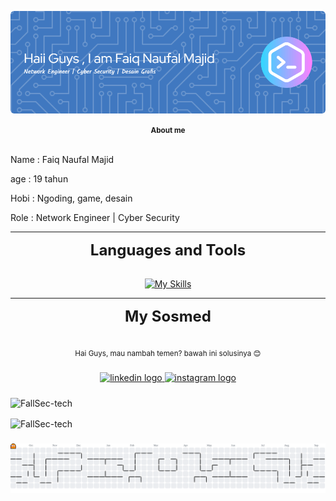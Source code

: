 ![FallSec-tech](img/github-header-image%203.png)
<div align="center">
  <small><strong>About me</strong></small>
</div><br>

<p>Name : Faiq Naufal Majid</p>
<p>age  : 19 tahun</p>
<p>Hobi : Ngoding, game, desain</p>
<p>Role : Network Engineer | Cyber Security</p>

---

<div align= "center"><span style = "font-size: 24px;"><strong>Languages and Tools </strong></span></div><br>


<p align="center">
  <a href="https://skillicons.dev">
    <img src="https://skillicons.dev/icons?i=html,css,react,kali,linux,nodejs,py,js&perline=4" alt="My Skills" />
  </a>
</p>


---

<div align= "center"><span style="font-size: 24px;"><strong>My Sosmed </strong></span></div><br>

<p align="center">
  <sub> Hai Guys, mau nambah temen? bawah ini solusinya 😊</sub>
</p>


###

<div align="center">
  <a href="https://www.linkedin.com/in/faiqnaufall" target="_blank">
    <img src="https://raw.githubusercontent.com/maurodesouza/profile-readme-generator/master/src/assets/icons/social/linkedin/default.svg" width="52" height="40" alt="linkedin logo"  />
  </a>
  <a href="https://www.instagram.com/faiqqnaufall_" target="_blank">
    <img src="https://raw.githubusercontent.com/maurodesouza/profile-readme-generator/master/src/assets/icons/social/instagram/default.svg" width="52" height="40" alt="instagram logo"  />
  </a>
</div>

###

<p><img align="center" src="https://github-readme-stats.vercel.app/api?username=FallSec-tech&show_icons=true&locale=en" alt="FallSec-tech" /></p>
<p><img align="center" src="https://github-readme-streak-stats.herokuapp.com/?user=FallSec-tech&" alt="FallSec-tech" /></p>


###

<picture>
  <source media="(prefers-color-scheme: dark)" srcset="https://raw.githubusercontent.com/FallSec-tech/FallSec-tech/output/pacman-contribution-graph-dark.svg">
  <source media="(prefers-color-scheme: light)" srcset="https://raw.githubusercontent.com/FallSec-tech/FallSec-tech/output/pacman-contribution-graph.svg">
  <img alt="pacman contribution graph" src="https://raw.githubusercontent.com/FallSec-tech/FallSec-tech/output/pacman-contribution-graph.svg">
</picture>

###